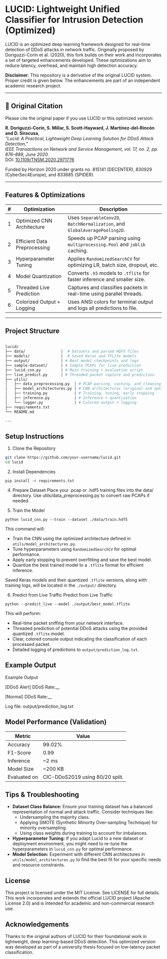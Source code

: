 # LUCID: Lightweight Unified Classifier for Intrusion Detection (Optimized)

LUCID is an optimized deep learning framework designed for real-time detection of DDoS attacks in network traffic. Originally proposed by Doriguzzi-Corin et al. (2020), this fork builds on their work and incorporates a set of targeted enhancements developed. These optimizations aim to reduce latency, overhead, and maintain high detection accuracy.

**Disclaimer**: This repository is a derivative of the original LUCID system. Proper credit is given below. The enhancements are part of an independent academic research project.

---

## 📄 Original Citation

Please cite the original paper if you use LUCID or this optimized version:

**R. Doriguzzi-Corin, S. Millar, S. Scott-Hayward, J. Martínez-del-Rincón and D. Siracusa**,  
*"Lucid: A Practical, Lightweight Deep Learning Solution for DDoS Attack Detection,"*  
*IEEE Transactions on Network and Service Management, vol. 17, no. 2, pp. 876–889, June 2020.*  
DOI: [10.1109/TNSM.2020.2971776](https://doi.org/10.1109/TNSM.2020.2971776)  

Funded by Horizon 2020 under grants no. 815141 (DECENTER), 830929 (CyberSec4Europe), and 833685 (SPIDER).

---

## Features & Optimizations

| # | Optimization              | Description                                                                 |
|---|---------------------------|-----------------------------------------------------------------------------|
| 1 | Optimized CNN Architecture | Uses `SeparableConv2D`, `BatchNormalization`, and `GlobalAveragePooling2D`. |
| 2 | Efficient Data Preprocessing | Speeds up PCAP parsing using `multiprocessing.Pool` and `joblib` caching.  |
| 3 | Hyperparameter Tuning     | Applies `RandomizedSearchCV` for optimizing LR, batch size, dropout, etc.  |
| 4 | Model Quantization        | Converts `.h5` models to `.tflite` for faster inference and smaller size.  |
| 5 | Threaded Live Prediction  | Captures and classifies packets in real-time using parallel threads.       |
| 6 | Colorized Output + Logging | Uses ANSI colors for terminal output and logs all predictions to file.     |

---


## Project Structure
```graphql

lucid/
├── data/                |  # Datasets and parsed HDF5 files
├── models/              |  # Saved Keras and TFLite models
├── output/              | # Best model checkpoints and logs
├── sample-dataset/      | # Sample PCAPs for live prediction
├── lucid_cnn.py         | # Main training + evaluation script
├── live_predict.py      | # Threaded packet capture and prediction
├── utils/
│   ├── data_preprocessing.py  | # PCAP parsing, caching, and cleaning
│   ├── model_architectures.py | # CNN architectures (original and optimized)
│   ├── training.py            | # Training, tuning, early stopping
│   ├── inference.py           | # Inference + quantization
│   └── logger.py              | # Colored output + logging
├── requirements.txt
└── README.md

---
```


## Setup Instructions

1. Clone the Repository

```bash
git clone https://github.com/your-username/lucid.git
cd lucid
```

2. Install Dependencies
```
pip install -r requirements.txt
```

4. Prepare Dataset
Place your .pcap or .hdf5 training files into the data/ directory.
Use utils/data_preprocessing.py to convert raw PCAPs if needed.

5. Train the Model
```
python lucid_cnn.py --train --dataset ./data/train.hdf5
```

This command will:

* Train the CNN using the optimized architecture defined in `utils/model_architectures.py`.
* Tune hyperparameters using `RandomizedSearchCV` for optimal performance.
* Apply early stopping to prevent overfitting and save the best model.
* Quantize the best trained model to a `.tflite` format for efficient inference.

Saved Keras models and their quantized `.tflite` versions, along with training logs, will be located in the `./output/` directory.

6.  Predict from Live Traffic
Predict from Live Traffic
```
python --predict_live --model ./output/best_model.tflite
```

This will perform:

* Real-time packet sniffing from your network interface.
* Threaded prediction of potential DDoS attacks using the provided quantized `.tflite` model.
* Clear, colored console output indicating the classification of each processed packet.
* Detailed logging of predictions to `output/prediction_log.txt`.

## Example Output
Example Output

[DDoS Alert] DDoS Rate:__

[Normal] DDoS Rate:__

Log file: output/prediction_log.txt

## Model Performance (Validation)

| Metric      | Value   |
| ----------- | ------- |
| Accuracy    | 99.02%  |
| F1-Score    | 0.99    |
| Inference   | ~2 ms   |
| Model Size  | ~200 KB |
| Evaluated on | CIC-DDoS2019 using 80/20 split. |

## Tips & Troubleshooting

* **Dataset Class Balance:** Ensure your training dataset has a balanced representation of normal and attack traffic. Consider techniques like:
    * Undersampling the majority class.
    * Applying SMOTE (Synthetic Minority Over-sampling Technique) for minority oversampling.
    * Using class weights during training to account for imbalances.
* **Hyperparameter Tuning:** If you adapt Lucid to a new dataset or deployment environment, you might need to re-tune the hyperparameters in `lucid_cnn.py` for optimal performance.
* **Model Selection:** Experiment with different CNN architectures in `utils/model_architectures.py` to find the best fit for your specific needs and resource constraints.

## License

This project is licensed under the MIT License. See LICENSE for full details.
This work incorporates and extends the official LUCID project (Apache License 2.0) and is intended for academic and non-commercial research use.

## Acknowledgements
Thanks to the original authors of LUCID for their foundational work in lightweight, deep learning-based DDoS detection.
This optimized version was developed as part of a university thesis focused on low-latency packet classification.
